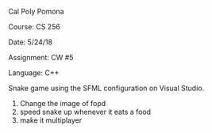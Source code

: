 Cal Poly Pomona

Course: CS 256

Date: 5/24/18

Assignment: CW #5

Language: C++

Snake game using the SFML configuration on Visual Studio. 
1. Change the image of fopd
2. speed snake up whenever it eats a food
3. make it multiplayer
